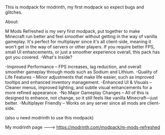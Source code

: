 This is modpack for modrinth, my first modpack so expect bugs and glitches.


About:

M Mods Refreshed is my very first modpack, put together to make Minecraft run better and feel smoother without getting in the way of vanilla gameplay. It's perfect for multiplayer since it's all client-side, meaning it won't get in the way of servers or other players. If you require better FPS, small UI enhancements, or just a smoother experience overall, this pack has got you covered.
-What's Inside?

-Improved Performance – FPS increases, lag reduction, and overall smoother gameplay through mods such as Sodium and Lithium.
-Quality of Life Features – Minor adjustments that make life easier, such as improved tooltips and enhanced inventory management.
-Enhanced UI & Visuals – Cleaner menus, improved lighting, and subtle visual enhancements for a more refined appearance.
-No Major Gameplay Changes – All of this is designed to enhance, not change, so it still feels like vanilla Minecraft—just better.
-Multiplayer Friendly – Works on any server since all mods are client-side.

(also u need modrinth to use this modpack)

My modrinth page ---> https://modrinth.com/modpack/m-mods-refreshed
